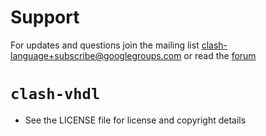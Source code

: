 # Support
For updates and questions join the mailing list clash-language+subscribe@googlegroups.com or read the [forum](https://groups.google.com/d/forum/clash-language)

# `clash-vhdl`
  * See the LICENSE file for license and copyright details
